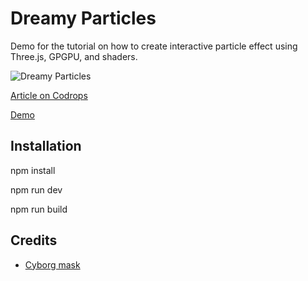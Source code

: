 # Dreamy Particles

Demo for the tutorial on how to create interactive particle effect using Three.js, GPGPU, and shaders.

![Dreamy Particles](https://tympanus.net/codrops/wp-content/uploads/2024/12/thumbnail.jpg?x17071)

[Article on Codrops](https://tympanus.net/codrops/?p=83785)

[Demo](https://tympanus.net/Tutorials/DreamyParticles/)

## Installation

npm install

npm run dev

npm run build

## Credits

- [Cyborg mask](https://sketchfab.com/3d-models/vortexium-mask-ii-ee68fe178fdb461b824fee30fddb0472)





